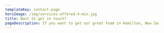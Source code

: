 ```yaml
---
templateKey: contact-page
heroImage: /img/services-offered-4-min.jpg
title: Want to get in touch?
pageDescription: If you want to get our great team in Hamilton, New Zealand to do some bricklaying or blocklaying, get in contact with us.
---
```


